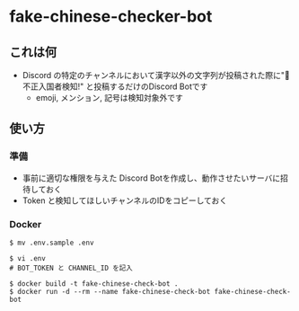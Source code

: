 # fake-chinese-checker-bot

## これは何
- Discord の特定のチャンネルにおいて漢字以外の文字列が投稿された際に"🤖不正入国者検知!" と投稿するだけのDiscord Botです
    - emoji, メンション, 記号は検知対象外です

## 使い方
### 準備
- 事前に適切な権限を与えた Discord Botを作成し、動作させたいサーバに招待しておく
- Token と検知してほしいチャンネルのIDをコピーしておく

### Docker
```
$ mv .env.sample .env

$ vi .env
# BOT_TOKEN と CHANNEL_ID を記入

$ docker build -t fake-chinese-check-bot .
$ docker run -d --rm --name fake-chinese-check-bot fake-chinese-check-bot 
```